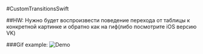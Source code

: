 #CustomTransitionsSwift

##HW: 
Нужно будет воспроизвести поведение перехода от таблицы к конкретной картинке и обратно как на гиф(либо посмотрите iOS версию VK)

###Gif example: 
<img src="https://raw.githubusercontent.com/ZalyalovIldar/SwiftLesson-5/master/example1.gif" alt="Demo" />
